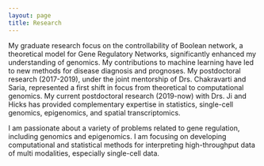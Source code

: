 ```yaml
---
layout: page
title: Research
---
```


  
My graduate research focus on the controllability of Boolean network, a theoretical model for Gene Regulatory Networks, significantly enhanced my understanding of genomics. My contributions to machine learning have led to new methods for disease diagnosis and prognoses. 
My postdoctoral research (2017-2019), under the joint mentorship of Drs. Chakravarti and Saria,
represented a first shift in focus from theoretical to computational genomics.
My current postdoctoral research (2019-now) with Drs. Ji and Hicks has provided complementary expertise in statistics, single-cell genomics, epigenomics, and spatial transcriptomics.


I am passionate about a variety of problems related to gene regulation, including genomics and epigenomics. I am focusing on 
developing computational and statistical methods for interpreting high-throughput data of multi modalities, especially single-cell data.



